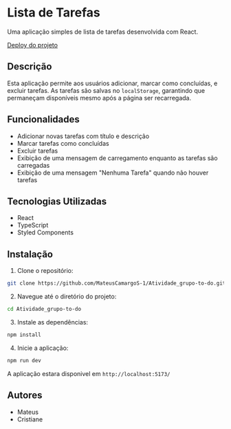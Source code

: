 # Lista de Tarefas

Uma aplicação simples de lista de tarefas desenvolvida com React.

[Deploy do projeto](https://atv-grupo-mat-cris.netlify.app/)

## Descrição

Esta aplicação permite aos usuários adicionar, marcar como concluídas, e excluir tarefas. As tarefas são salvas no `localStorage`, garantindo que permaneçam disponíveis mesmo após a página ser recarregada.

## Funcionalidades

- Adicionar novas tarefas com título e descrição
- Marcar tarefas como concluídas
- Excluir tarefas
- Exibição de uma mensagem de carregamento enquanto as tarefas são carregadas
- Exibição de uma mensagem "Nenhuma Tarefa" quando não houver tarefas

## Tecnologias Utilizadas

- React
- TypeScript
- Styled Components

## Instalação

1. Clone o repositório:

```bash
git clone https://github.com/MateusCamargoS-1/Atividade_grupo-to-do.git
````

2. Navegue até o diretório do projeto:
```bash
cd Atividade_grupo-to-do
```

3. Instale as dependências:
```bash
npm install
```

4. Inicie a aplicação:
```bash
npm run dev
```
A aplicação estara disponivel em `http://localhost:5173/`

## Autores
 - Mateus
 - Cristiane
